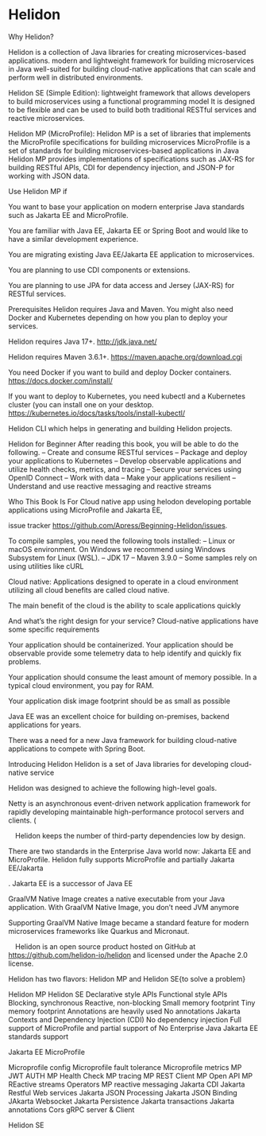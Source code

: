 # Helidon
Why Helidon?

Helidon is a collection of Java libraries for creating microservices-based applications.
modern and lightweight framework for building microservices in Java
well-suited for building cloud-native applications that can scale and perform well in distributed environments.


Helidon SE (Simple Edition):
lightweight framework that allows developers to build microservices using a functional programming model
It is designed to be flexible and can be used to build both traditional RESTful services and reactive microservices.


Helidon MP (MicroProfile):
Helidon MP is a set of libraries that implements the MicroProfile specifications for building microservices
MicroProfile is a set of standards for building microservices-based applications in Java
Helidon MP provides implementations of specifications such as JAX-RS for building RESTful APIs, CDI for dependency injection, and JSON-P for working with JSON data.

Use Helidon MP if

You want to base your application on modern enterprise Java standards such as Jakarta EE and MicroProfile.

You are familiar with Java EE, Jakarta EE or Spring Boot and would like to have a similar development experience.

You are migrating existing Java EE/Jakarta EE application to microservices.

You are planning to use CDI components or extensions.

You are planning to use JPA for data access and Jersey (JAX-RS) for RESTful services.


Prerequisites
Helidon requires Java and Maven. You might also need Docker and Kubernetes depending on how you plan to deploy your services.

Helidon requires Java 17+.
http://jdk.java.net/


Helidon requires Maven 3.6.1+.
https://maven.apache.org/download.cgi


You need Docker if you want to build and deploy Docker containers.
https://docs.docker.com/install/

If you want to deploy to Kubernetes, you need kubectl and a Kubernetes cluster (you can install one on your desktop.
https://kubernetes.io/docs/tasks/tools/install-kubectl/


Helidon CLI 
which helps in generating and building Helidon projects.


Helidon for Beginner
After reading this book, you will be able to do the following.
– Create and consume RESTful services
– Package and deploy your applications to Kubernetes
– Develop observable applications and utilize health
checks, metrics, and tracing
– Secure your services using OpenID Connect
– Work with data
– Make your applications resilient
– Understand and use reactive messaging and
reactive streams


Who This Book Is For
Cloud native app using helodon
developing portable applications using MicroProfile and Jakarta EE,


issue tracker 
https://github.com/Apress/Beginning-Helidon/issues.

To compile samples, you need the following tools installed:
– Linux or macOS environment. On Windows we
recommend using Windows Subsystem for
Linux (WSL).
– JDK 17
– Maven 3.9.0
– Some samples rely on using utilities like cURL


Cloud native:
Applications designed to operate in a cloud environment
utilizing all cloud benefits are called cloud native.

The main benefit of the cloud is the ability to scale applications
quickly


And what’s the right design for your service? Cloud-native applications
have some specific requirements

Your application should be containerized.
Your application should be observable provide some telemetry data to help identify and
quickly fix problems.

Your application should consume the least amount of
memory possible. In a typical cloud environment, you
pay for RAM.

Your application disk image footprint should be as
small as possible

Java EE was an excellent choice for building on-premises, backend applications for years.

There was a need for a new Java framework for building cloud-native
applications to compete with Spring Boot.


Introducing Helidon
 Helidon is a set of Java libraries
for developing cloud-native service

Helidon was designed to achieve the following high-level goals.

Netty is an asynchronous event-driven network application
framework for rapidly developing maintainable high-performance
protocol servers and clients. (


 Helidon keeps the number of third-party dependencies low
by design.


There are two standards in the Enterprise Java world now:
Jakarta EE and MicroProfile. Helidon fully supports MicroProfile and
partially Jakarta EE/Jakarta

. Jakarta EE is a successor of Java EE

GraalVM Native Image creates a native executable from your Java
application. With GraalVM Native Image, you don’t need JVM anymore

Supporting GraalVM Native Image became
a standard feature for modern microservices frameworks like Quarkus
and Micronaut.


 Helidon is an open source product hosted on GitHub at
https://github.com/helidon-io/helidon and licensed under
the Apache 2.0 license.

Helidon has two flavors: Helidon MP and Helidon SE{to solve a problem}


Helidon MP                                                         Helidon SE
Declarative style APIs                                                    Functional style APIs
Blocking, synchronous                                                     Reactive, non-blocking
Small memory footprint                                                    Tiny memory footprint
Annotations are heavily used                                              No annotations
Jakarta Contexts and Dependency Injection (CDI)                           No dependency injection
Full support of MicroProfile and partial support of                       No Enterprise Java
Jakarta EE
standards support


Jakarta EE
MicroProfile


Microprofile config
Microprofile fault tolerance
Microprofile metrics
MP JWT AUTH
MP Health Check
MP tracing
MP REST Client
MP Open API
MP REactive streams Operators
MP reactive messaging
Jakarta CDI
Jakarta Restful Web services
Jakarta JSON Processing
Jakarta JSON Binding
JAkarta Websocket
Jakarta Persistence
Jakarta transactions
Jakarta annotations
Cors
gRPC server & Client


Helidon SE
